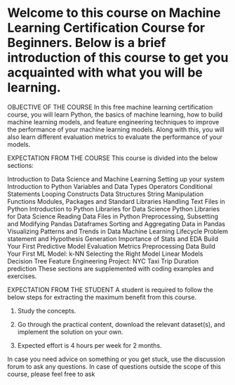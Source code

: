 # Welcome to this course on Machine Learning Certification Course for Beginners. Below is a brief introduction of this course to get you acquainted with what you will be learning.

OBJECTIVE OF THE COURSE
In this free machine learning certification course, you will learn Python, the basics of machine learning, how to build machine learning models, and feature engineering techniques to improve the performance of your machine learning models. Along with this, you will also learn different evaluation metrics to evaluate the performance of your models.

EXPECTATION FROM THE COURSE
This course is divided into the below sections:

Introduction to Data Science and Machine Learning
Setting up your system
Introduction to Python
Variables and Data Types
Operators
Conditional Statements
Looping Constructs
Data Structures
String Manipulation
Functions
Modules, Packages and Standard Libraries
Handling Text Files in Python
Introduction to Python Libraries for Data Science
Python Libraries for Data Science
Reading Data Files in Python
Preprocessing, Subsetting and Modifying Pandas Dataframes
Sorting and Aggregating Data in Pandas
Visualizing Patterns and Trends in Data
Machine Learning Lifecycle
Problem statement and Hypothesis Generation
Importance of Stats and EDA
Build Your First Predictive Model
Evaluation Metrics
Preprocessing Data
Build Your First ML Model: k-NN
Selecting the Right Model
Linear Models
Decision Tree
Feature Engineering
Project: NYC Taxi Trip Duration prediction
These sections are supplemented with coding examples and exercises.

EXPECTATION FROM THE STUDENT
A student is required to follow the below steps for extracting the maximum benefit from this course. 

1. Study the concepts. 

2. Go through the practical content, download the relevant dataset(s), and implement the solution on your own. 

3. Expected effort is 4 hours per week for 2 months.

In case you need advice on something or you get stuck, use the discussion forum to ask any questions. In case of questions outside the scope of this course, please feel free to ask
